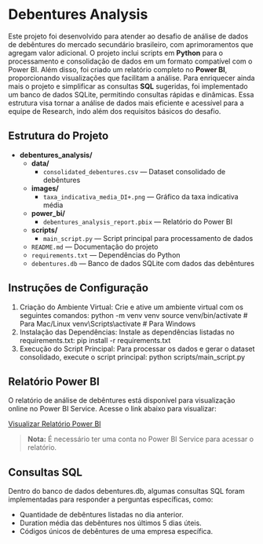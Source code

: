# Debentures Analysis
Este projeto foi desenvolvido para atender ao desafio de análise de dados de debêntures do mercado secundário brasileiro, com aprimoramentos que agregam valor adicional. O projeto inclui scripts em **Python** para o processamento e consolidação de dados em um formato compatível com o Power BI. Além disso, foi criado um relatório completo no **Power BI**, proporcionando visualizações que facilitam a análise. Para enriquecer ainda mais o projeto e simplificar as consultas **SQL** sugeridas, foi implementado um banco de dados SQLite, permitindo consultas rápidas e dinâmicas. Essa estrutura visa tornar a análise de dados mais eficiente e acessível para a equipe de Research, indo além dos requisitos básicos do desafio.

## Estrutura do Projeto

- **debentures_analysis/**
  - **data/**
    - `consolidated_debentures.csv` — Dataset consolidado de debêntures
  - **images/**
    - `taxa_indicativa_media_DI+.png` — Gráfico da taxa indicativa média
  - **power_bi/**
    - `debentures_analysis_report.pbix` — Relatório do Power BI
  - **scripts/**
    - `main_script.py` — Script principal para processamento de dados
  - `README.md` — Documentação do projeto
  - `requirements.txt` — Dependências do Python
  - `debentures.db` — Banco de dados SQLite com dados das debêntures


## Instruções de Configuração
1. Criação do Ambiente Virtual: Crie e ative um ambiente virtual com os seguintes comandos:
   python -m venv venv
   source venv/bin/activate    # Para Mac/Linux
   venv\Scripts\activate       # Para Windows
2. Instalação das Dependências: Instale as dependências listadas no requirements.txt:
   pip install -r requirements.txt
3. Execução do Script Principal: Para processar os dados e gerar o dataset consolidado, execute o script principal:
   python scripts/main_script.py

## Relatório Power BI

O relatório de análise de debêntures está disponível para visualização online no Power BI Service. Acesse o link abaixo para visualizar:

[Visualizar Relatório Power BI](https://app.powerbi.com/groups/me/reports/ddbc5c3f-af14-42b0-8008-85680d752d2a/360a73b73fd37848b1b2?experience=power-bi)

> **Nota:** É necessário ter uma conta no Power BI Service para acessar o relatório.


## Consultas SQL
Dentro do banco de dados debentures.db, algumas consultas SQL foram implementadas para responder a perguntas específicas, como:

- Quantidade de debêntures listadas no dia anterior.
- Duration média das debêntures nos últimos 5 dias úteis.
- Códigos únicos de debêntures de uma empresa específica.

